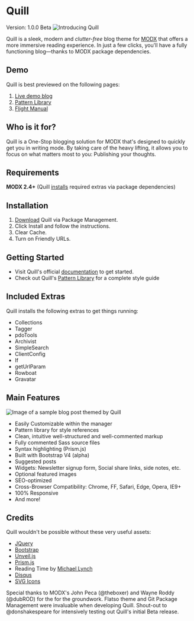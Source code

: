 # Quill
Version: 1.0.0 Beta
![Introducing Quill](http://cdn.kleverr.com/pjx/quill/img/demo/quill-screenshot-10.jpg)

Quill is a sleek, modern and _clutter-free_ blog theme for [MODX](http://modx.com) that offers a more immersive reading experience. In just a few clicks, you'll have a fully functioning blog—thanks to MODX package dependencies.

## Demo
Quill is best previewed on the following pages:
1. [Live demo blog](http://quill.kleverr.modxcloud.com)
2. [Pattern Library](http://quill.kleverr.modxcloud.com/pattern-library/)
3. [Flight Manual](http://quill.kleverr.modxcloud.com/flight-manual/)

## Who is it for?
Quill is a One-Stop blogging solution for MODX that's designed to quickly get you in writing mode. By taking care of the heavy lifting, it allows you to focus on what matters most to you: Publishing your thoughts.

## Requirements

**MODX 2.4+** (Quill [installs](http://quill.kleverr.modxcloud.com/flight-manual/) required extras via package dependencies)

## Installation

1. [Download](http://modx.com/extras/package/quill) Quill via Package Management.
2. Click Install and follow the instructions.
3. Clear Cache.
4. Turn on Friendly URLs.

## Getting Started

- Visit Quill's official [documentation](http://quill.kleverr.modxcloud.com/flight-manual) to get started.
- Check out Quill's [Pattern Library](http://c0028.paas2.tx.modxcloud.com/introducing-quill/) for a complete style guide

## Included Extras

Quill installs the following extras to get things running:

- Collections
- Tagger
- pdoTools
- Archivist
- SimpleSearch
- ClientConfig
- If
- getUrlParam
- Rowboat
- Gravatar

## Main Features
![Image of a sample blog post themed by Quill](http://cdn.kleverr.com/pjx/quill/img/demo/quill-shot-9.png)

- Easily Customizable within the manager
- Pattern library for style references
- Clean, intuitive well-structured and well-commented markup
- Fully commented Sass source files
- Syntax highlighting (Prism.js)
- Built with Bootstrap V4 (alpha)
- Suggested posts
- Widgets: Newsletter signup form, Social share links, side notes, etc.
- Optional featured images
- SEO-optimized
- Cross-Browser Compatibility: Chrome, FF, Safari, Edge, Opera, IE9+
- 100% Responsive
- And more!

## Credits

Quill wouldn't be possible without these very useful assets:

- [JQuery](http://ajax.googleapis.com/ajax/libs/jquery/2.1.4/jquery.min.js)
- [Bootstrap](http://v4-alpha.getbootstrap.com/)
- [Unveil.js](http://luis-almeida.github.io/unveil/)
- [Prism.js](http://prismjs.com/)
- Reading Time by [Michael Lynch](http://michaelynch.com/)
- [Disqus](http://c0028.paas2.tx.modxcloud.com/disqus.com)
- [SVG Icons](http://c0028.paas2.tx.modxcloud.com/svgicons.sparkk.fr)

Special thanks to MODX's John Peca (@theboxer) and Wayne Roddy (@dubROD) for the for the groundwork. Flatso theme and Git Package Management were invaluable when developing Quill. Shout-out to @donshakespeare for intensively testing out Quill's initial Beta release.
